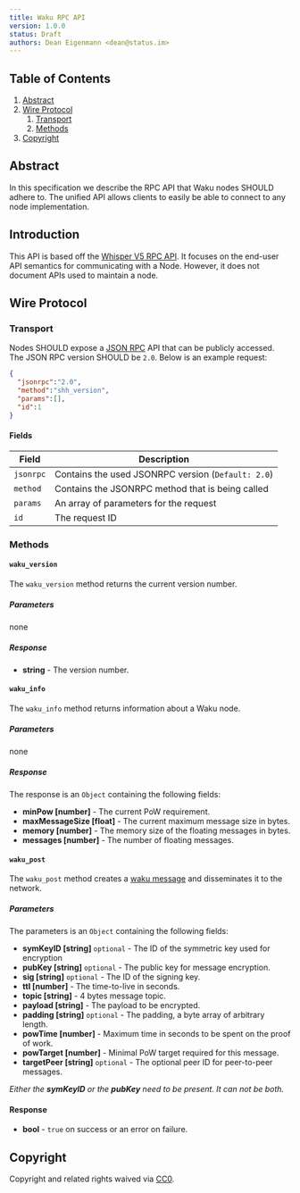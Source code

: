 ```yaml
---
title: Waku RPC API
version: 1.0.0
status: Draft
authors: Dean Eigenmann <dean@status.im>
---
```


## Table of Contents

1. [Abstract](#abstract)
2. [Wire Protocol](#wire-protocol)
    1. [Transport](#transport)
    1. [Methods](#methods)
3. [Copyright](#copyright)

## Abstract

In this specification we describe the RPC API that Waku nodes SHOULD adhere to. The unified API allows clients to easily
be able to connect to any node implementation.

## Introduction

This API is based off the [Whisper V5 RPC API](https://github.com/ethereum/go-ethereum/wiki/Whisper-v5-RPC-API). It focuses on the end-user API semantics for communicating with a Node. However, it does not document APIs used to maintain a node.

## Wire Protocol

### Transport

Nodes SHOULD expose a [JSON RPC](https://www.jsonrpc.org/specification) API that can be publicly accessed. The JSON RPC version SHOULD be `2.0`. Below is an example request:

```json
{
  "jsonrpc":"2.0",
  "method":"shh_version",
  "params":[],
  "id":1
}
```

#### Fields

| Field     | Description                                        |
| --------- | -------------------------------------------------- |
| `jsonrpc` | Contains the used JSONRPC version (`Default: 2.0`) |
| `method`  | Contains the JSONRPC method that is being called   |
| `params`  | An array of parameters for the request             |
| `id`      | The request ID                                     |

### Methods

#### `waku_version`

The `waku_version` method returns the current version number.

##### Parameters

none

##### Response

- **string** - The version number.

#### `waku_info`

The `waku_info` method returns information about a Waku node.

##### Parameters

none

##### Response

The response is an `Object` containing the following fields:

- **minPow [number]** - The current PoW requirement.
- **maxMessageSize [float]** - The current maximum message size in bytes.
- **memory [number]** - The memory size of the floating messages in bytes.
- **messages [number]** - The number of floating messages.

#### `waku_post`

The `waku_post` method creates a [waku message](./waku-1.md#messages) and disseminates it to the network.

##### Parameters

The parameters is an `Object` containing the following fields:
 - **symKeyID [string]** `optional` - The ID of the symmetric key used for encryption
 - **pubKey [string]** `optional` - The public key for message encryption.
 - **sig [string]** `optional` - The ID of the signing key.
 - **ttl [number]** - The time-to-live in seconds.
 - **topic [string]** - 4 bytes message topic.
 - **payload [string]** - The payload to be encrypted.
 - **padding [string]** `optional` - The padding, a byte array of arbitrary length.
 - **powTime [number]** - Maximum time in seconds to be spent on the proof of work.
 - **powTarget [number]** - Minimal PoW target required for this message.
 - **targetPeer [string]** `optional` - The optional peer ID for peer-to-peer messages.
 
*Either the **symKeyID** or the **pubKey** need to be present. It can not be both.*

#### Response

- **bool** - `true` on success or an error on failure.

## Copyright

Copyright and related rights waived via [CC0](https://creativecommons.org/publicdomain/zero/1.0/).
